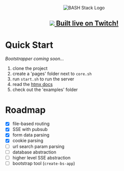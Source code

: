 <p align="center"><img src="https://user-images.githubusercontent.com/4583705/223574260-c94bafb3-82af-4adf-8d71-d8ef7724d287.png" alt="BASH Stack Logo" /></p>

<h2><p align="center"><a href="https://www.twitch.tv/badcop_"><img src="https://user-images.githubusercontent.com/4583705/225815615-c9c6c034-c746-4c0b-bab1-d39d65aa1275.png" /> Built live on Twitch!</a></p></h2>

# Quick Start

*Bootstrapper coming soon...*

1. clone the project
1. create a 'pages' folder next to `core.sh`
1. run `start.sh` to run the server
1. read the [htmx docs](https://htmx.org/)
1. check out the 'examples' folder

# Roadmap

- [x] file-based routing
- [x] SSE with pubsub
- [x] form data parsing
- [x] cookie parsing
- [ ] url search param parsing
- [ ] database abstraction
- [ ] higher level SSE abstraction
- [ ] bootstrap tool (`create-bs-app`) 
